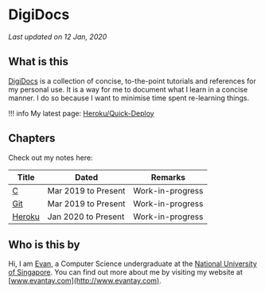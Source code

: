 # DigiDocs

*Last updated on 12 Jan, 2020*

## What is this

[DigiDocs](https://digipie.github.io/digidocs/) is a collection of concise, to-the-point tutorials and references for my personal use. It is a way for me to document what I learn in a concise manner. I do so because I want to minimise time spent re-learning things.

!!! info
    My latest page: [Heroku/Quick-Deploy](heroku/quick-deploy.md)
## Chapters

Check out my notes here:

| Title                        | Dated               | Remarks          |
| ---------------------------- | ------------------- | ---------------- |
| [C](c/arguments.md) | Mar 2019 to Present | Work-in-progress |
| [Git](git/ignoring-files.md) | Mar 2019 to Present | Work-in-progress |
| [Heroku](heroku/quick-deploy.md)    | Jan 2020 to Present | Work-in-progress |

## Who is this by

Hi, I am [Evan](http://www.evantay.com), a Computer Science undergraduate at the [National University of Singapore](https://www.comp.nus.edu.sg/). You can find out more about me by visiting my website at [www.evantay.com](http://www.evantay.com).
